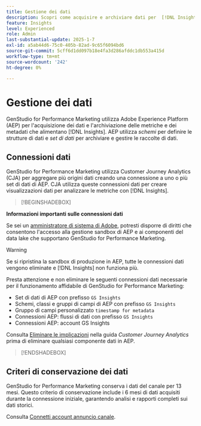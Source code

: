 ```yaml
---
title: Gestione dei dati
description: Scopri come acquisire e archiviare dati per  [!DNL Insights]  in GenStudio for Performance Marketing.
feature: Insights
level: Experienced
role: Admin
last-substantial-update: 2025-1-7
exl-id: a5ab44d6-75c0-405b-82ad-9c65f6094bd6
source-git-commit: 5cff6d1dd097b18e4fa3d286afddc1db553a415d
workflow-type: tm+mt
source-wordcount: '242'
ht-degree: 0%

---
```


# Gestione dei dati

GenStudio for Performance Marketing utilizza Adobe Experience Platform (AEP) per l&#39;acquisizione dei dati e l&#39;archiviazione delle metriche e dei metadati che alimentano [!DNL Insights]. AEP utilizza _schemi_ per definire le strutture di dati e _set di dati_ per archiviare e gestire le raccolte di dati.

## Connessioni dati

GenStudio for Performance Marketing utilizza Customer Journey Analytics (CJA) per aggregare più origini dati creando una connessione a uno o più set di dati di AEP. CJA utilizza queste connessioni dati per creare visualizzazioni dati per analizzare le metriche con [!DNL Insights].

>[!BEGINSHADEBOX]

**Informazioni importanti sulle connessioni dati**

Se sei un [amministratore di sistema di Adobe](/help/user-guide/user-roles.md#adobe-system-administrator-vs-genstudio-system-manager), potresti disporre di diritti che consentono l&#39;accesso alla gestione sandbox di AEP e ai componenti del data lake che supportano GenStudio for Performance Marketing.

>[!WARNING]
>
>Se si ripristina la sandbox di produzione in AEP, tutte le connessioni dati vengono eliminate e [!DNL Insights] non funziona più.

Presta attenzione e non eliminare le seguenti connessioni dati necessarie per il funzionamento affidabile di GenStudio for Performance Marketing:

- Set di dati di AEP con prefisso `GS Insights`
- Schemi, classi e gruppi di campi di AEP con prefisso `GS Insights`
- Gruppo di campi personalizzato `timestamp for metadata`
- Connessioni AEP: flussi di dati con prefisso `GS Insights`
- Connessioni AEP: account GS Insights

Consulta [Eliminare le implicazioni](https://experienceleague.adobe.com/en/docs/analytics-platform/using/technotes/deletion) nella guida _Customer Journey Analytics_ prima di eliminare qualsiasi componente dati in AEP.

>[!ENDSHADEBOX]

## Criteri di conservazione dei dati

GenStudio for Performance Marketing conserva i dati del canale per 13 mesi. Questo criterio di conservazione include i 6 mesi di dati acquisiti durante la connessione iniziale, garantendo analisi e rapporti completi sui dati storici.

Consulta [Connetti account annuncio canale](/help/user-guide/insights/connect-channel.md).
